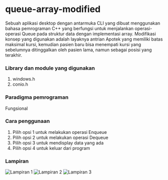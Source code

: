# queue-array-modified
Sebuah aplikasi desktop dengan antarmuka CLI yang dibuat menggunakan bahasa pemrograman C++ yang berfungsi untuk menjalankan operasi-operasi Queue pada struktur data dengan implementasi array. Modifikasi konsep yang digunakan adalah layaknya antrian Apotek yang memiliki batas maksimal kursi, kemudian pasien baru bisa menempati kursi yang sebelumnya ditinggalkan oleh pasien lama, namun sebagai posisi yang terakhir.

### Library dan module yang digunakan
1. windows.h
2. conio.h

### Paradigma pemrograman
Fungsional

### Cara penggunaan
1. Pilih opsi 1 untuk melakukan operasi Enqueue
2. Pilih opsi 2 untuk melakukan operasi Dequeue
3. Pilih opsi 3 untuk mendisplay data yang ada
4. Pilih opsi 4 untuk keluar dari program

### Lampiran
![Lampiran 1](https://drive.google.com/uc?export=download&id=1T_B_NJzN7pKh83dCJA_1HHQDpj6G1cET)
![Lampiran 2](https://drive.google.com/uc?export=download&id=1c6sCh-SRxrWkO9ZvSI2f8tE1hCAvysSe)
![Lampiran 3](https://drive.google.com/uc?export=download&id=1tD8_E0tUMaL2UMGGRQy_wIbWSmORInt7)
